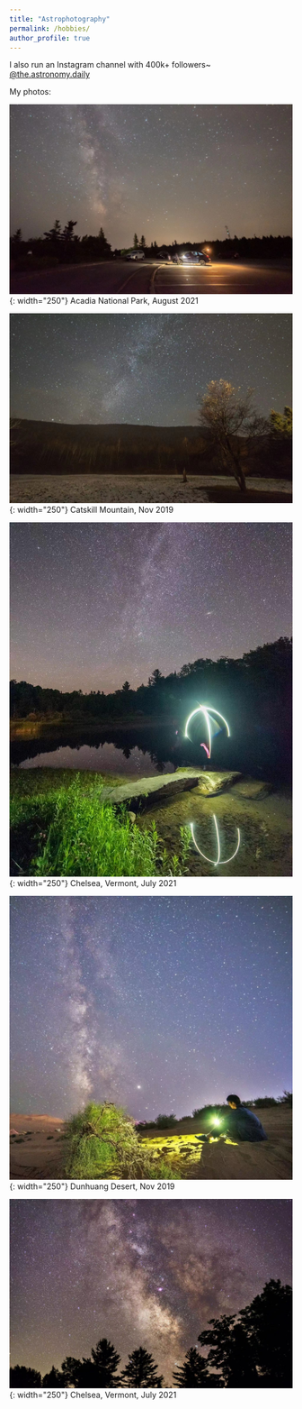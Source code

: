 ```yaml
---
title: "Astrophotography"
permalink: /hobbies/
author_profile: true
---
```


I also run an Instagram channel with 400k+ followers~ [@the.astronomy.daily](https://www.instagram.com/the.astronomy.daily/)

My photos:

![Acadia National Park](/images/photos/Acadia.jpeg){: width="250"}
Acadia National Park, August 2021

![Catskill Mountain](/images/photos/Catskill.jpeg){: width="250"}
Catskill Mountain, Nov 2019

![Vermont 2](/images/photos/Vermont.jpeg){: width="250"}
Chelsea, Vermont, July 2021

![Dunhuang Desert](/images/photos/Dunhuang.jpeg){: width="250"}
Dunhuang Desert, Nov 2019

![Vermont 1](/images/photos/Vermont%202.jpeg){: width="250"}
Chelsea, Vermont, July 2021